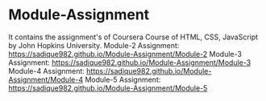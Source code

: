 # Module-Assignment
It contains the assignment's of Coursera Course of HTML, CSS, JavaScript by John Hopkins University.
Module-2 Assignment: https://sadique982.github.io/Module-Assignment/Module-2
Module-3 Assignment: https://sadique982.github.io/Module-Assignment/Module-3
Module-4 Assignment: https://sadique982.github.io/Module-Assignment/Module-4
Module-5 Assignment: https://sadique982.github.io/Module-Assignment/Module-5
